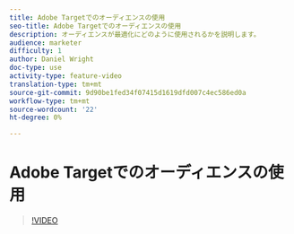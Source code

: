 ```yaml
---
title: Adobe Targetでのオーディエンスの使用
seo-title: Adobe Targetでのオーディエンスの使用
description: オーディエンスが最適化にどのように使用されるかを説明します。
audience: marketer
difficulty: 1
author: Daniel Wright
doc-type: use
activity-type: feature-video
translation-type: tm+mt
source-git-commit: 9d90be1fed34f07415d1619dfd007c4ec586ed0a
workflow-type: tm+mt
source-wordcount: '22'
ht-degree: 0%

---
```



# Adobe Targetでのオーディエンスの使用

>[!VIDEO](https://video.tv.adobe.com/v/17398/?quality=12)